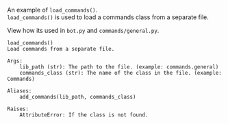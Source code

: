 An example of `load_commands()`.  
`load_commands()` is used to load a commands class from a separate file.  

View how its used in `bot.py` and `commands/general.py`.  

```
load_commands()
Load commands from a separate file.

Args:
    lib_path (str): The path to the file. (example: commands.general)
    commands_class (str): The name of the class in the file. (example: Commands)

Aliases:
    add_commands(lib_path, commands_class)

Raises:
    AttributeError: If the class is not found.
```